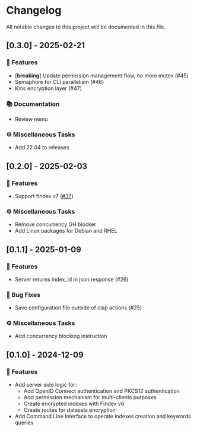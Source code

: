 # Changelog

All notable changes to this project will be documented in this file.

## [0.3.0] - 2025-02-21

### 🚀 Features

- [**breaking**] Update permission management flow, no more mutex (#45)
- Semaphore for CLI parallelism (#46)
- Kms encryption layer (#47)

### 📚 Documentation

- Review menu

### ⚙️ Miscellaneous Tasks

- Add 22.04 to releases

## [0.2.0] - 2025-02-03

### 🚀 Features

- Support findex v7 ([#37](https://github.com/Cosmian/findex-server/pull/37))

### ⚙️ Miscellaneous Tasks

- Remove concurrency GH blocker
- Add Linux packages for Debian and RHEL

## [0.1.1] - 2025-01-09

### 🚀 Features

- Server returns index_id in json response (#26)

### 🐛 Bug Fixes

- Save configuration file outside of clap actions (#25)

### ⚙️ Miscellaneous Tasks

- Add concurrency blocking instruction

## [0.1.0] - 2024-12-09

### 🚀 Features

- Add server side logic for:
  - Add OpenID Connect authentication and PKCS12 authentication
  - Add permission mechanism for multi-clients purposes
  - Create encrypted indexes with Findex v6
  - Create routes for datasets encryption
- Add Command Line Interface to operate indexes creation and keywords queries

<!-- generated by git-cliff -->
